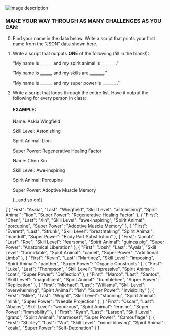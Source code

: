 
![Image description](https://github.com/csfeeser/TLG-Python/blob/master/skill%20level.png?raw=true)

### MAKE YOUR WAY THROUGH AS MANY CHALLENGES AS YOU CAN:

0. Find your name in the data below. Write a script that prints your first name from the “JSON” data shown here.

0. Write a script that outputs **ONE** of the following (fill in the blank!):

	“My name is ______ and my spirit animal is _______.”

	“My name is ______ and my skills are _______.”

	“My name is ______ and my super power is _______.” 


0. Write a script that loops through the entire list. Have it output the following for every person in class:

	#### EXAMPLE:
	
	Name: Askia Wingfield
	
	Skill Level: Astonishing
	
	Spirit Animal: Lion
	
	Super Power: Regenerative Healing Factor
	
	
	Name: Chen Xin
	
	Skill Level: Awe-inspiring
	
	Spirit Animal: Porcupine
	
	Super Power: Adoptive Muscle Memory


	[...and so on!]

[
  {
    "First": "Askia",
    "Last": "Wingfield",
    "Skill Level": "astonishing",
    "Spirit Animal": "lion",
    "Super Power": "Regenerative Healing Factor"
  },
  {
    "First": "Chen",
    "Last": "Xin",
    "Skill Level": "awe-inspiring",
    "Spirit Animal": "porcupine",
    "Super Power": "Adoptive Muscle Memory"
  },
  {
    "First": "Everett",
    "Last": "Strunk",
    "Skill Level": "breathtaking",
    "Spirit Animal": "mandrill",
    "Super Power": "Body Part Substitution"
  },
  {
    "First": "Jacob",
    "Last": "Roe",
    "Skill Level": "fearsome",
    "Spirit Animal": "guinea pig",
    "Super Power": "Anatomical Liberation"
  },
  {
    "First": "Josh",
    "Last": "Ayala",
    "Skill Level": "formidable",
    "Spirit Animal": "camel",
    "Super Power": "Additional Limbs"
  },
  {
    "First": "Kevin",
    "Last": "Martinez",
    "Skill Level": "imposing",
    "Spirit Animal": "panther",
    "Super Power": "Organic Constructs"
  },
  {
    "First": "Luke",
    "Last": "Thompson",
    "Skill Level": "impressive",
    "Spirit Animal": "coati",
    "Super Power": "Deflection"
  },
  {
    "First": "Marco",
    "Last": "Santos",
    "Skill Level": "magnificent",
    "Spirit Animal": "bumblebee",
    "Super Power": "Replication"
  },
  {
    "First": "Michael",
    "Last": "Williams",
    "Skill Level": "overwhelming",
    "Spirit Animal": "fish",
    "Super Power": "Invisibility"
  },
  {
    "First": "Mike",
    "Last": "Wright",
    "Skill Level": "stunning",
    "Spirit Animal": "mink",
    "Super Power": "Needle Projection"
  },
  {
    "First": "Oscar",
    "Last": "Abalos",
    "Skill Level": "wondrous",
    "Spirit Animal": "ermine",
    "Super Power": "Immobility"
  },
  {
    "First": "Ryan",
    "Last": "Larson",
    "Skill Level": "grand",
    "Spirit Animal": "marmoset",
    "Super Power": "Camouflage"
  },
  {
    "First": "Shirley",
    "Last": "Wu",
    "Skill Level": "mind-blowing",
    "Spirit Animal": "koala",
    "Super Power": "Self-Detonation"
  }
]
